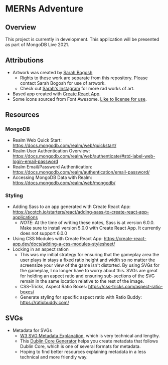 # MERNs Adventure

## Overview

This project is currently in development. This application will be presented as part of MongoDB Live 2021.

## Attributions

- Artwork was created by [Sarah Bogosh](https://sarahjbogosh.wixsite.com/badponies)
  - Rights to these work are separate from this repository. Please contact Sarah Bogosh for use of artwork.
  - Check out [Sarah's Instagram](https://www.instagram.com/badponies.illustration/?hl=en) for more rad works of art.
- Based app created with [Create React App](https://github.com/facebook/create-react-app).
- Some icons sourced from Font Awesome. [Like to license for use](https://fontawesome.com/license).

## Resources

### MongoDB

- Realm Web Quick Start: https://docs.mongodb.com/realm/web/quickstart/
- Realm User Authentication Overview: https://docs.mongodb.com/realm/web/authenticate/#std-label-web-login-email-password
- Realm Email/Password Authentication: https://docs.mongodb.com/realm/authentication/email-password/
- Accessing MongoDB Data with Realm: https://docs.mongodb.com/realm/web/mongodb/

### Styling

- Adding Sass to an app generated with Create React App: https://scotch.io/starters/react/adding-sass-to-create-react-app-applications
  - _NOTE_: At the time of writing these notes, Sass is at version 6.0.0. Make sure to install version 5.0.0 with Create React App. It currently does not support 6.0.0
- Using CSS Modules with Create React App: https://create-react-app.dev/docs/adding-a-css-modules-stylesheet/
- Locking in an aspect ration
  - This was my initial strategy for ensuring that the gameplay area the user plays in stays a fixed ratio height and width so no matter the screensize your view of the game isn't distorted. By using SVGs for the gameplay, I no longer have to worry about this. SVGs are great for holding an aspect ratio and ensuring sub-sections of the SVG remain in the same location relative to the rest of the image.
  - CSS-Tricks, Aspect Ratio Boxes: https://css-tricks.com/aspect-ratio-boxes/
  - Generate styling for specific aspect ratio with Ratio Buddy: https://ratiobuddy.com/

## SVGs

- Metadata for SVGs
  - [W3 SVG Metadata Explanation](https://www.w3.org/TR/SVG11/metadata.html#MetadataElement), which is very technical and lengthy.
  - This [Dublin Core Generator](https://nsteffel.github.io/dublin_core_generator/generator_nq.html) helps you create metadata that follows Dublin Core, which is one of several formats for metadata.
  - Hoping to find better resources explaining metadata in a less technical and more friendly way.
